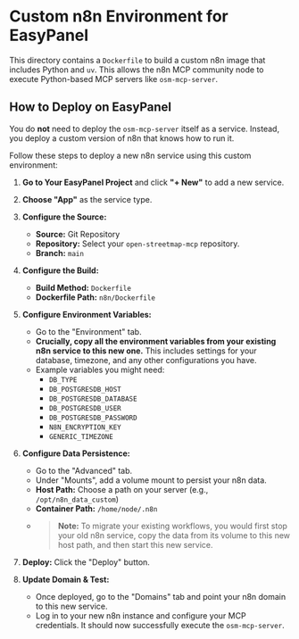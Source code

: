 # Custom n8n Environment for EasyPanel

This directory contains a `Dockerfile` to build a custom n8n image that includes Python and `uv`. This allows the n8n MCP community node to execute Python-based MCP servers like `osm-mcp-server`.

## How to Deploy on EasyPanel

You do **not** need to deploy the `osm-mcp-server` itself as a service. Instead, you deploy a custom version of n8n that knows how to run it.

Follow these steps to deploy a new n8n service using this custom environment:

1.  **Go to Your EasyPanel Project** and click **"+ New"** to add a new service.

2.  **Choose "App"** as the service type.

3.  **Configure the Source:**
    *   **Source:** Git Repository
    *   **Repository:** Select your `open-streetmap-mcp` repository.
    *   **Branch:** `main`

4.  **Configure the Build:**
    *   **Build Method:** `Dockerfile`
    *   **Dockerfile Path:** `n8n/Dockerfile`

5.  **Configure Environment Variables:**
    *   Go to the "Environment" tab.
    *   **Crucially, copy all the environment variables from your existing n8n service to this new one.** This includes settings for your database, timezone, and any other configurations you have.
    *   Example variables you might need:
        *   `DB_TYPE`
        *   `DB_POSTGRESDB_HOST`
        *   `DB_POSTGRESDB_DATABASE`
        *   `DB_POSTGRESDB_USER`
        *   `DB_POSTGRESDB_PASSWORD`
        *   `N8N_ENCRYPTION_KEY`
        *   `GENERIC_TIMEZONE`

6.  **Configure Data Persistence:**
    *   Go to the "Advanced" tab.
    *   Under "Mounts", add a volume mount to persist your n8n data.
    *   **Host Path:** Choose a path on your server (e.g., `/opt/n8n_data_custom`)
    *   **Container Path:** `/home/node/.n8n`
    *   > **Note:** To migrate your existing workflows, you would first stop your old n8n service, copy the data from its volume to this new host path, and then start this new service.

7.  **Deploy:** Click the "Deploy" button.

8.  **Update Domain & Test:**
    *   Once deployed, go to the "Domains" tab and point your n8n domain to this new service.
    *   Log in to your new n8n instance and configure your MCP credentials. It should now successfully execute the `osm-mcp-server`. 